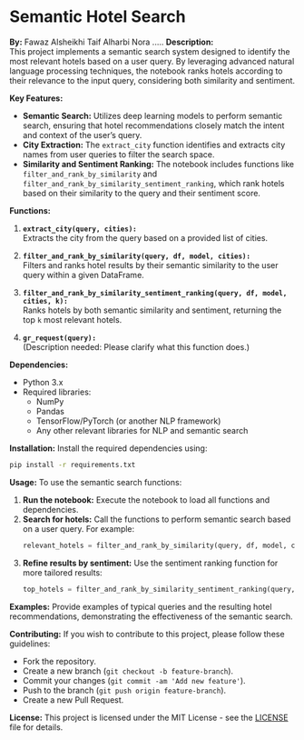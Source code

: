 
# Semantic Hotel Search
**By:**
Fawaz Alsheikhi
Taif Alharbi
Nora .....
**Description:**  
This project implements a semantic search system designed to identify the most relevant hotels based on a user query. By leveraging advanced natural language processing techniques, the notebook ranks hotels according to their relevance to the input query, considering both similarity and sentiment.

**Key Features:**
- **Semantic Search:** Utilizes deep learning models to perform semantic search, ensuring that hotel recommendations closely match the intent and context of the user’s query.
- **City Extraction:** The `extract_city` function identifies and extracts city names from user queries to filter the search space.
- **Similarity and Sentiment Ranking:** The notebook includes functions like `filter_and_rank_by_similarity` and `filter_and_rank_by_similarity_sentiment_ranking`, which rank hotels based on their similarity to the query and their sentiment score.

**Functions:**

1. **`extract_city(query, cities):`**  
   Extracts the city from the query based on a provided list of cities.

2. **`filter_and_rank_by_similarity(query, df, model, cities):`**  
   Filters and ranks hotel results by their semantic similarity to the user query within a given DataFrame.

3. **`filter_and_rank_by_similarity_sentiment_ranking(query, df, model, cities, k):`**  
   Ranks hotels by both semantic similarity and sentiment, returning the top `k` most relevant hotels.

4. **`gr_request(query):`**  
   (Description needed: Please clarify what this function does.)

**Dependencies:**
- Python 3.x
- Required libraries:
  - NumPy
  - Pandas
  - TensorFlow/PyTorch (or another NLP framework)
  - Any other relevant libraries for NLP and semantic search

**Installation:**
Install the required dependencies using:
```bash
pip install -r requirements.txt
```

**Usage:**
To use the semantic search functions:
1. **Run the notebook:** Execute the notebook to load all functions and dependencies.
2. **Search for hotels:** Call the functions to perform semantic search based on a user query. For example:
   ```python
   relevant_hotels = filter_and_rank_by_similarity(query, df, model, cities)
   ```
3. **Refine results by sentiment:** Use the sentiment ranking function for more tailored results:
   ```python
   top_hotels = filter_and_rank_by_similarity_sentiment_ranking(query, df, model, cities, k)
   ```

**Examples:**
Provide examples of typical queries and the resulting hotel recommendations, demonstrating the effectiveness of the semantic search.

**Contributing:**
If you wish to contribute to this project, please follow these guidelines:
- Fork the repository.
- Create a new branch (`git checkout -b feature-branch`).
- Commit your changes (`git commit -am 'Add new feature'`).
- Push to the branch (`git push origin feature-branch`).
- Create a new Pull Request.

**License:**
This project is licensed under the MIT License - see the [LICENSE](LICENSE) file for details.
